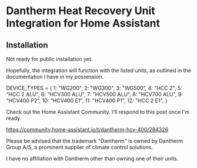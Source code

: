 # Dantherm Heat Recovery Unit Integration for Home Assistant

## Installation

Not ready for public installation yet.

Hopefully, the integration will function with the listed units, as outlined in the documentation I have in my possession.

DEVICE_TYPES = {
1: "WG200",
2: "WG300",
3: "WG500",
4: "HCC 2",
5: "HCC 2 ALU",
6: "HCV300 ALU",
7: "HCV500 ALU",
8: "HCV700 ALU",
9: "HCV400 P2",
10: "HCV400 E1",
11: "HCV400 P1",
12: "HCC 2 E1",
}

Check out the Home Assistant Community. I'll respond to this post once I'm ready.

https://community.home-assistant.io/t/dantherm-hcv-400/284326

Please be advised that the trademark "Dantherm" is owned by Dantherm Group A/S, a prominent supplier of climate control solutions.

I have no affiliation with Dantherm other than owning one of their units.
